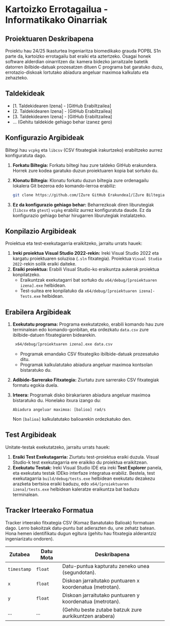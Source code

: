 # Kartoizko Errotagailua - Informatikako Oinarriak

## Proiektuaren Deskribapena

Proiektu hau 24/25 Ikasturtea Ingeniaritza biomedikako grauda POPBL S1n parte da, kartoizko errotagailu bat eraiki eta aztertzeko. Osagai honek software alderdian oinarritzen da: kamera bidezko jarraitzaile batetik datorren ibilbide-datuak prozesatzen dituen C programa bat garatuko duzu, errotazio-diskoak lortutako abiadura angeluar maximoa kalkulatu eta zehazteko.

## Taldekideak

*   [1. Taldekidearen Izena] - [GitHub Erabiltzailea]
*   [2. Taldekidearen Izena] - [GitHub Erabiltzailea]
*   [3. Taldekidearen Izena] - [GitHub Erabiltzailea]
*   ... (Gehitu taldekide gehiago behar izanez gero)

## Konfigurazio Argibideak

Biltegi hau `vcpkg` eta `libcsv` (CSV fitxategiak irakurtzeko) erabiltzeko aurrez konfiguratuta dago.

1.  **Forkatu Biltegia:** Forkatu biltegi hau zure taldeko GitHub erakundera. Horrek zure kodea garatuko duzun proiektuaren kopia bat sortuko du.

2.  **Klonatu Biltegia:** Klonatu forkatu duzun biltegia zure ordenagailu lokalera Git bezeroa edo komando-lerroa erabiliz:

    ```bash
    git clone https://github.com/[Zure GitHub Erakundea]/[Zure Biltegiaren Izena].git
    ```

3.  **Ez da konfigurazio gehiago behar:** Beharrezkoak diren liburutegiak (`libcsv` eta `gtest`) `vcpkg` erabiliz aurrez konfiguratuta daude. Ez da konfigurazio gehiago behar hirugarren liburutegiak instalatzeko.

## Konpilazio Argibideak

Proiektua eta test-exekutagarria eraikitzeko, jarraitu urrats hauek:

1.  **Ireki proiektua Visual Studio 2022-rekin:** Ireki Visual Studio 2022 eta kargatu proiektuaren soluzioa (`.sln` fitxategia). Proiektua `Visual Studio 2022`-rekin soilik eraiki daiteke.
2.  **Eraiki proiektua:** Erabili Visual Studio-ko eraikuntza aukerak proiektua konpilatzeko.
    *   Eraikuntzak exekutagarri bat sortuko du `x64/debug/[proiektuaren izena].exe` helbidean.
    *   Test-suitea ere konpilatuko da `x64/debug/[proiektuaren izena]-Tests.exe` helbidean.
## Erabilera Argibideak

1.  **Exekutatu programa:** Programa exekutatzeko, erabili komando hau zure terminalean edo komando-gonbitan, eta ordezkatu `data.csv` zure ibilbide-datuen fitxategiaren bidearekin.

    ```bash
     x64/debug/[proiektuaren izena].exe data.csv
    ```

    *   Programak emandako CSV fitxategiko ibilbide-datuak prozesatuko ditu.
    *   Programak kalkulatutako abiadura angeluar maximoa kontsolan bistaratuko du.

2.  **Adibide-Sarrerako Fitxategia:** Ziurtatu zure sarrerako CSV fitxategiak formatu egokia duela. 

3.  **Irteera:**
    Programak disko birakariaren abiadura angeluar maximoa bistaratuko du. Honelako itxura izango du:
    ```
    Abiadura angeluar maximoa: [balioa] rad/s
    ```
    Non `[balioa]` kalkulatutako balioarekin ordezkatuko den.

## Test Argibideak

Unitate-testak exekutatzeko, jarraitu urrats hauek:

1.  **Eraiki Test Exekutagarria:** Ziurtatu test-proiektua eraiki duzula. Visual Studio-k test exekutagarria ere eraikiko du proiektua eraikitzean.
2.  **Exekutatu Testak:** Ireki Visual Studio IDE eta ireki **Test Explorer** panela, eta exekutatu testak IDEko interfaze integratua erabiliz. Bestela, test exekutagarria `build/debug/tests.exe` helbidean exekutatu dezakezu arazketa bertsioa eraiki baduzu, edo `x64/[proiektuaren izena]/tests.exe` helbidean kaleratze eraikuntza bat baduzu terminalean.

## Tracker Irteerako Formatua

Tracker irteerako fitxategia CSV (Komaz Banatutako Balioak) formatuan dago. Lerro bakoitzak datu-puntu bat adierazten du, une zehatz batean. Hona hemen identifikatu dugun egitura (gehitu hau fitxategia alderantziz ingeniarizatu ondoren).

| Zutabea    | Datu Mota  | Deskribapena                                                    |
| ----------- | --------- | -------------------------------------------------------------- |
| `timestamp` | `float`   | Datu-puntua kapturatu zeneko unea (segundotan).                 |
| `x`         | `float`   | Diskoan jarraitutako puntuaren x koordenatua (metrotan).         |
| `y`         | `float`   | Diskoan jarraitutako puntuaren y koordenatua (metrotan).         |
| ...         | ...       | (Gehitu beste zutabe batzuk zure aurkikuntzen arabera)          |
